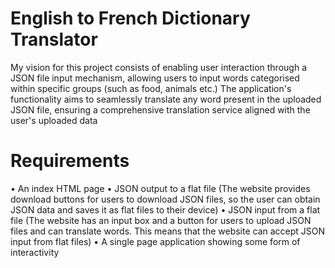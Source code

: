 # English to French Dictionary Translator
My vision for this project consists of enabling user interaction through a JSON file input mechanism, allowing users to input words categorised within specific groups (such as food, animals etc.) The application's functionality aims to seamlessly translate any word present in the uploaded JSON file, ensuring a comprehensive translation service aligned with the user's uploaded data

# Requirements
• An index HTML page
• JSON output to a flat file (The website provides download buttons for users to download JSON files, so the user can obtain JSON data and saves it as flat files to their device) 
• JSON input from a flat file (The website has an input box and a button for users to upload JSON files and can translate words. This means that the website can accept JSON input from flat files) 
• A single page application showing some form of interactivity
